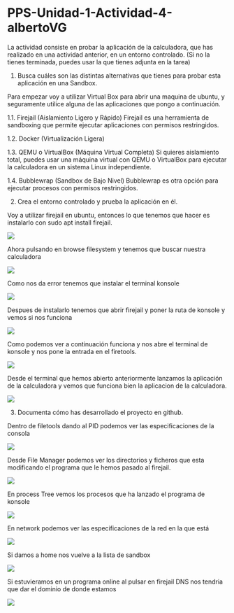 # PPS-Unidad-1-Actividad-4-albertoVG

La actividad consiste en probar la aplicación de la calculadora, que has realizado en una actividad anterior, en un entorno controlado. (Si no la tienes terminada, puedes usar la que tienes adjunta en la tarea)

1. Busca cuáles son las distintas alternativas que tienes para probar esta aplicación en una Sandbox.

Para empezar voy a utilizar Virtual Box para abrir una maquina de ubuntu, y seguramente utilice alguna de las aplicaciones que pongo a continuación.

1.1. Firejail (Aislamiento Ligero y Rápido)
Firejail es una herramienta de sandboxing que permite ejecutar aplicaciones con permisos restringidos.

1.2. Docker (Virtualización Ligera)

1.3. QEMU o VirtualBox (Máquina Virtual Completa)
Si quieres aislamiento total, puedes usar una máquina virtual con QEMU o VirtualBox para ejecutar la calculadora en un sistema Linux independiente.

1.4. Bubblewrap (Sandbox de Bajo Nivel)
Bubblewrap es otra opción para ejecutar procesos con permisos restringidos.


2. Crea el entorno controlado y prueba la aplicación en él.

Voy a utilizar firejail en ubuntu, entonces lo que tenemos que hacer es instalarlo con sudo apt install firejail.

![](imagenes/Imagen1.png)

Ahora pulsando en browse filesystem y tenemos que buscar nuestra calculadora

![](imagenes/Imagen2.png)

Como nos da error tenemos que instalar el terminal konsole

![](imagenes/Imagen3.png)

Despues de instalarlo tenemos que abrir firejail y poner la ruta de konsole y vemos si nos funciona

![](imagenes/Imagen4.png)

Como podemos ver a continuación funciona y nos abre el terminal de konsole y nos pone la entrada en el firetools.

![](imagenes/Imagen5.png)

Desde el terminal que hemos abierto anteriormente lanzamos la aplicación de la calculadora y vemos que funciona bien la aplicacion de la calculadora.

![](imagenes/Imagen6.png)

3. Documenta cómo has desarrollado el proyecto en github.

Dentro de filetools dando al PID podemos ver las especificaciones de la consola

![](imagenes/Imagen7.png)

Desde File Manager podemos ver los directorios y ficheros que esta modificando el programa que le hemos pasado al firejail.

![](imagenes/Imagen8.png)

En process Tree vemos los procesos que ha lanzado el programa de konsole

![](imagenes/Imagen9.png)

En network podemos ver las especificaciones de la red en la que está

![](imagenes/Imagen10.png)

Si damos a home nos vuelve a la lista de sandbox

![](imagenes/Imagen11.png)

Si estuvieramos en un programa online al pulsar en firejail DNS nos tendria que dar el dominio de donde estamos

![](imagenes/Imagen12.png)
